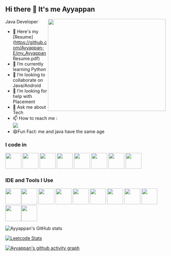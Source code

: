 ## Hi there 👋 It's me Ayyappan

Java Developer
<img align="right" width="370" height="290" src="https://i.pinimg.com/originals/47/f0/34/47f0342cec72b800463bf003eac1257e.gif">
- 🔭 Here's my [Resume](https://github.com/Ayyappan-E/my_Ayyappan Resume.pdf)                                          
- 🌱 I’m currently learning Python
- 👯 I’m looking to collaborate on Java/Android
- 🤔 I’m looking for help with Placement
- 💬 Ask me about Tech
- 📫 How to reach me :
<br /> [<img src="https://img.shields.io/badge/LinkedIn-0077B5?style=for-the-badge&logo=linkedin&logoColor=white" />](https://www.linkedin.com/in/ayyappan-e-3ba89a104/)
- 😄Fun Fact: me and java have the same age

### I code in
 <img height="50" width="50" src="https://img.icons8.com/?size=100&id=13679&format=png&color=000000" /> <img height="50" width="50" src="https://img.icons8.com/color/48/000000/html-5.png" />  <img height="50" width="50" src="https://img.icons8.com/color/48/000000/css3.png" />  <img height="50" width="50" src="https://img.icons8.com/color/48/000000/javascript.png"/> <img height="50" width="50" src="https://img.icons8.com/color/48/000000/react-native.png"/>  <img height="50" width="50" src="https://img.icons8.com/?size=100&id=38561&format=png&color=000000" />  <img height="50" width="50" src="https://img.icons8.com/?size=100&id=13664&format=png&color=000000"/>  <img height="50" width="50" src="https://img.icons8.com/?size=100&id=17842&format=png&color=000000"/> 

### IDE and Tools I Use
<img height="50" src="https://img.icons8.com/officel/480/null/java-eclipse.png"/><img height="50" width="50" src="https://img.icons8.com/color/48/000000/visual-studio-code-2019.png"/> <img height="50" width="50" src="https://img.icons8.com/?size=100&id=106567&format=png&color=000000"/> <img height="50" width="50" src="https://img.icons8.com/color/50/000000/git.png"/> <img height="50" width="50" src="https://img.icons8.com/?size=100&id=34886&format=png&color=000000"/>  <img height="50" src="https://img.icons8.com/?size=100&id=1LAX3PYMg2iA&format=png&color=000000" /> <img height="50" width="50" src="https://img.icons8.com/?size=100&id=b4Y5rs3iBGqE&format=png&color=000000"/> <img height="50" width="50" src="https://img.icons8.com/?size=100&id=O4SEeX66BY8o&format=png&color=000000"/> <img height="50" src="https://img.icons8.com/?size=100&id=9L16NypUzu38&format=png&color=000000"/> <img height="50" src="https://img.icons8.com/?size=100&id=QEQQKirln6Tf&format=png&color=000000"/><img height="50" src="https://img.icons8.com/?size=100&id=13396&format=png&color=000000"/>

![Ayyappan's GitHub stats](https://github-readme-stats.vercel.app/api?username=Ayyappan-E&theme=dark&show_icons=true&&hide=issues,contribs)

[![Leetcode Stats](https://leetcard.jacoblin.cool/Ayyappan-E?theme=unicorn&font=Cherry%20Swash)](https://leetcode.com/Ayyappan-E)

[![Ayyappan's github activity graph](https://github-readme-activity-graph.vercel.app/graph?username=Ayyappan-E&bg_color=000000&color=ffffff&line=51f565&point=ffffff&area=true&hide_border=true)](https://github.com/ashutosh00710/github-readme-activity-graph)
